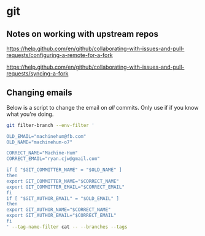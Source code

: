 # git

## Notes on working with upstream repos
https://help.github.com/en/github/collaborating-with-issues-and-pull-requests/configuring-a-remote-for-a-fork

https://help.github.com/en/github/collaborating-with-issues-and-pull-requests/syncing-a-fork

## Changing emails
Below is a script to change the email on _all_ commits. Only use if if you know what you're doing.

``` bash
git filter-branch --env-filter '

OLD_EMAIL="machinehum@fb.com"
OLD_NAME="machinehum-o7"

CORRECT_NAME="Machine-Hum"
CORRECT_EMAIL="ryan.cjw@gmail.com"

if [ "$GIT_COMMITTER_NAME" = "$OLD_NAME" ]
then
export GIT_COMMITTER_NAME="$CORRECT_NAME"
export GIT_COMMITTER_EMAIL="$CORRECT_EMAIL"
fi
if [ "$GIT_AUTHOR_EMAIL" = "$OLD_EMAIL" ]
then
export GIT_AUTHOR_NAME="$CORRECT_NAME"
export GIT_AUTHOR_EMAIL="$CORRECT_EMAIL"
fi
' --tag-name-filter cat -- --branches --tags

